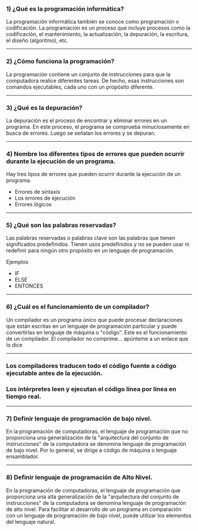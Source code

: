 ### 1) ¿Qué es la programación informática?

La programación informática también se conoce como programación o codificación. La programación es un proceso que incluye procesos como la codificación, el mantenimiento, la actualización, la depuración, la escritura, el diseño (algoritmo), etc.

---------------------------------------------------
### 2) ¿Cómo funciona la programación?

La programación contiene un conjunto de instrucciones para que la computadora realice diferentes tareas. De hecho, esas instrucciones son comandos ejecutables, cada uno con un propósito diferente.

---

### 3) ¿Qué es la depuración?

La depuración es el proceso de encontrar y eliminar errores en un programa. En este proceso, el programa se comprueba minuciosamente en busca de errores. Luego se señalan los errores y se depuran.

---------------------------

### 4) Nombre los diferentes tipos de errores que pueden ocurrir durante la ejecución de un programa.

Hay tres tipos de errores que pueden ocurrir durante la ejecución de un programa.

- Errores de sintaxis
- Los errores de ejecución
- Errores lógicos

------------------------

### 5) ¿Qué son las palabras reservadas?

Las palabras reservadas o palabras clave son las palabras que tienen significados predefinidos. Tienen usos predefinidos y no se pueden usar ni redefinir para ningún otro propósito en un lenguaje de programación.

Ejemplos

- IF
- ELSE
- ENTONCES

----------------------------------
### 6) ¿Cuál es el funcionamiento de un compilador?

Un compilador es un programa único que puede procesar declaraciones que están escritas en un lenguaje de programación particular y puede convertirlas en lenguaje de máquina o "código". Este es el funcionamiento de un compilador. El compilador no comprime... apúnteme a un enlace que lo dice

---------------------------

### Los compiladores traducen todo el código fuente a código ejecutable antes de la ejecución.

### Los intérpretes leen y ejecutan el código línea por línea en tiempo real.

-------------------------------

### 7) Definir lenguaje de programación de bajo nivel.

En la programación de computadoras, el lenguaje de programación que no proporciona una generalización de la "arquitectura del conjunto de instrucciones" de la computadora se denomina lenguaje de programación de bajo nivel. Por lo general, se dirige a código de máquina o lenguaje ensamblador.

---

### 8) Definir lenguaje de programación de Alto Nivel.

En la programación de computadoras, el lenguaje de programación que proporciona una alta generalización de la "arquitectura del conjunto de instrucciones" de la computadora se denomina lenguaje de programación de alto nivel. Para facilitar el desarrollo de un programa en comparación con un lenguaje de programación de bajo nivel, puede utilizar los elementos del lenguaje natural.

